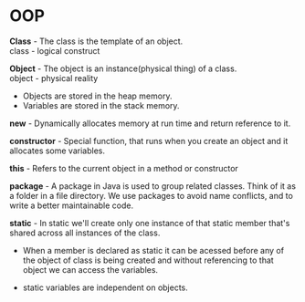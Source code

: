 # OOP

**Class** - The class is the template of an object.  
class - logical construct

**Object** - The object is an instance(physical thing) of a class.  
object - physical reality

- Objects are stored in the heap memory.
- Variables are stored in the stack memory.

**new** - Dynamically allocates memory at run time and return reference to it.

**constructor** - Special function, that runs when you create an object and it allocates some variables.

**this** - Refers to the current object in a method or constructor

**package** - A package in Java is used to group related classes. Think of it as a folder in a file directory. We use packages to avoid name conflicts, and to write a better maintainable code.

**static** - In static we'll create only one instance of that static member that's shared across all instances of the class.

- When a member is declared as static it can be acessed before any of the object of class is being created and without referencing to that object we can access the variables.

- static variables are independent on objects.
